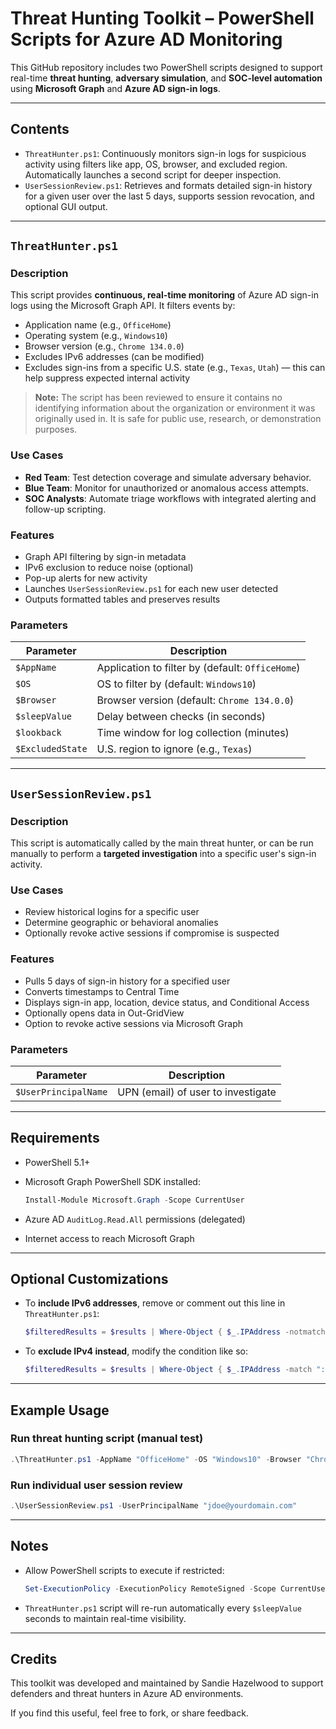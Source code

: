 # Threat Hunting Toolkit – PowerShell Scripts for Azure AD Monitoring

This GitHub repository includes two PowerShell scripts designed to support real-time **threat hunting**, **adversary simulation**, and **SOC-level automation** using **Microsoft Graph** and **Azure AD sign-in logs**.

---

## Contents

* `ThreatHunter.ps1`: Continuously monitors sign-in logs for suspicious activity using filters like app, OS, browser, and excluded region. Automatically launches a second script for deeper inspection.
* `UserSessionReview.ps1`: Retrieves and formats detailed sign-in history for a given user over the last 5 days, supports session revocation, and optional GUI output.

---

## `ThreatHunter.ps1`

### Description

This script provides **continuous, real-time monitoring** of Azure AD sign-in logs using the Microsoft Graph API. It filters events by:

* Application name (e.g., `OfficeHome`)
* Operating system (e.g., `Windows10`)
* Browser version (e.g., `Chrome 134.0.0`)
* Excludes IPv6 addresses (can be modified)
* Excludes sign-ins from a specific U.S. state (e.g., `Texas`, `Utah`) — this can help suppress expected internal activity

> **Note:** The script has been reviewed to ensure it contains no identifying information about the organization or environment it was originally used in. It is safe for public use, research, or demonstration purposes.

### Use Cases

* **Red Team**: Test detection coverage and simulate adversary behavior.
* **Blue Team**: Monitor for unauthorized or anomalous access attempts.
* **SOC Analysts**: Automate triage workflows with integrated alerting and follow-up scripting.

### Features

* Graph API filtering by sign-in metadata
* IPv6 exclusion to reduce noise (optional)
* Pop-up alerts for new activity
* Launches `UserSessionReview.ps1` for each new user detected
* Outputs formatted tables and preserves results

### Parameters

| Parameter        | Description                                      |
| ---------------- | ------------------------------------------------ |
| `$AppName`       | Application to filter by (default: `OfficeHome`) |
| `$OS`            | OS to filter by (default: `Windows10`)           |
| `$Browser`       | Browser version (default: `Chrome 134.0.0`)      |
| `$sleepValue`    | Delay between checks (in seconds)                |
| `$lookback`      | Time window for log collection (minutes)         |
| `$ExcludedState` | U.S. region to ignore (e.g., `Texas`)            |

---

## `UserSessionReview.ps1`

### Description

This script is automatically called by the main threat hunter, or can be run manually to perform a **targeted investigation** into a specific user's sign-in activity.

### Use Cases

* Review historical logins for a specific user
* Determine geographic or behavioral anomalies
* Optionally revoke active sessions if compromise is suspected

### Features

* Pulls 5 days of sign-in history for a specified user
* Converts timestamps to Central Time
* Displays sign-in app, location, device status, and Conditional Access
* Optionally opens data in Out-GridView
* Option to revoke active sessions via Microsoft Graph

### Parameters

| Parameter            | Description                        |
| -------------------- | ---------------------------------- |
| `$UserPrincipalName` | UPN (email) of user to investigate |

---

## Requirements

* PowerShell 5.1+
* Microsoft Graph PowerShell SDK installed:

  ```powershell
  Install-Module Microsoft.Graph -Scope CurrentUser
  ```
* Azure AD `AuditLog.Read.All` permissions (delegated)
* Internet access to reach Microsoft Graph

---

## Optional Customizations

* To **include IPv6 addresses**, remove or comment out this line in `ThreatHunter.ps1`:

  ```powershell
  $filteredResults = $results | Where-Object { $_.IPAddress -notmatch ":" }
  ```

* To **exclude IPv4 instead**, modify the condition like so:

  ```powershell
  $filteredResults = $results | Where-Object { $_.IPAddress -match ":" }
  ```

---

## Example Usage

### Run threat hunting script (manual test)

```powershell
.\ThreatHunter.ps1 -AppName "OfficeHome" -OS "Windows10" -Browser "Chrome 134.0.0" -ExcludedState "Texas" -sleepValue 60 -lookback 30
```

### Run individual user session review

```powershell
.\UserSessionReview.ps1 -UserPrincipalName "jdoe@yourdomain.com"
```

---

## Notes

* Allow PowerShell scripts to execute if restricted:

  ```powershell
  Set-ExecutionPolicy -ExecutionPolicy RemoteSigned -Scope CurrentUser
  ```

* `ThreatHunter.ps1` script will re-run automatically every `$sleepValue` seconds to maintain real-time visibility.

---

## Credits

This toolkit was developed and maintained by Sandie Hazelwood to support defenders and threat hunters in Azure AD environments.

If you find this useful, feel free to fork, or share feedback.


